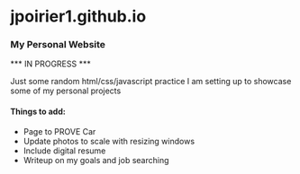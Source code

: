 # jpoirier1.github.io
### My Personal Website

*** IN PROGRESS ***

Just some random html/css/javascript practice I am setting up to showcase some of my personal projects

#### Things to add:
 - Page to PROVE Car
 - Update photos to scale with resizing windows
 - Include digital resume
 - Writeup on my goals and job searching
